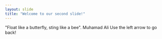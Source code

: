```yaml
---
layout: slide
title: "Welcome to our second slide!"
---
```

"Float like a butterfly, sting like a bee". Muhamad Ali
Use the left arrow to go back!
